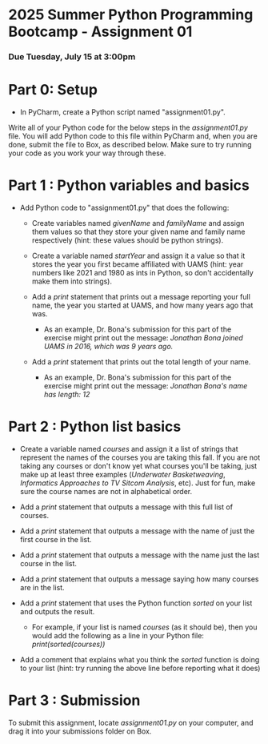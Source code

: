 2025 Summer Python Programming Bootcamp - Assignment 01
========

### Due Tuesday, July 15 at 3:00pm


Part 0: Setup
======
* In PyCharm, create a Python script named "assignment01.py". 

Write all of your Python code for the below steps in the *assignment01.py* file.
You will add Python code to this file within PyCharm and, when you are done, submit the file to Box, as described below. 
Make sure to try running your code as you work your way through these.


Part 1 : Python variables and basics
======


* Add Python code to "assignment01.py" that does the following:

  * Create variables named _givenName_ and _familyName_ and assign them values so that they store your given name and family name respectively (hint: these values should be python strings).

  * Create a variable named _startYear_ and assign it a value so that it stores the year you first became affiliated with UAMS (hint: year numbers like 2021 and 1980 as ints in Python, so don't accidentally make them into strings).

  * Add a _print_ statement that prints out a message reporting your full name, the year you started at UAMS, and how many years ago that was.

      * As an example, Dr. Bona's submission for this part of the exercise might print out the message: _Jonathan Bona joined UAMS in 2016, which was 9 years ago._

  * Add a _print_ statement that prints out the total length of your name.

      * As an example, Dr. Bona's submission for this part of the exercise might print out the message: _Jonathan Bona's name has length: 12_






Part 2 : Python list basics
======

  * Create a variable named _courses_ and assign it a list of strings that represent the names of the courses you are taking this fall. If you are not taking any courses or don't know yet what courses you'll be taking, just make up at least three examples (_Underwater Basketweaving_, _Informatics Approaches to TV Sitcom Analysis_, etc). Just for fun, make sure the course names are not in alphabetical order.

  * Add a _print_ statement that outputs a message with this full list of courses.

  * Add a _print_ statement that outputs a message with the name of just the first course in the list.

  * Add a _print_ statement that outputs a message with the name just the last course in the list.

  * Add a _print_ statement that outputs a message saying how many courses are in the list.

  * Add a _print_ statement that uses the Python function _sorted_ on your list and outputs the result.

      * For example, if your list is named _courses_ (as it should be), then you would add the following as a line in your Python file: _print(sorted(courses))_

  * Add a comment that explains what you think the _sorted_ function is doing to your list (hint: try running the above line before reporting what it does)





Part 3 : Submission
======
To submit this assignment, locate *assignment01.py* on your computer, and drag it into your submissions folder on Box.